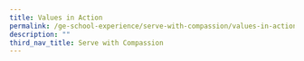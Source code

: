 ```yaml
---
title: Values in Action
permalink: /ge-school-experience/serve-with-compassion/values-in-action/
description: ""
third_nav_title: Serve with Compassion
---
```

